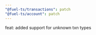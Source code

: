 ```yaml
---
"@fuel-ts/transactions": patch
"@fuel-ts/account": patch
---
```


feat: added support for unknown txn types
